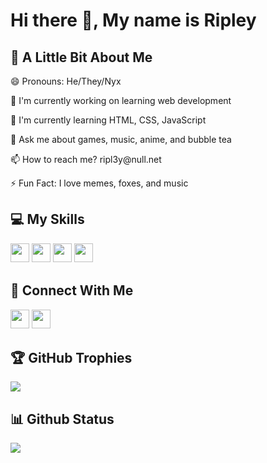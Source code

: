 # Hi there 👋, My name is Ripley

## 💫 A Little Bit About Me
<p>😄 Pronouns: He/They/Nyx
<p>🔭 I'm currently working on learning web development</p>
<p>🌱 I'm currently learning HTML, CSS, JavaScript</p>
<p>💬 Ask me about games, music, anime, and bubble tea</p>
<p>📫 How to reach me? ripl3y@null.net</p>
<p>⚡ Fun Fact: I love memes, foxes, and music</p>

## 💻 My Skills
<p>
<img src="https://img.shields.io/badge/python-3670A0?style=for-the-badge&logo=python&logoColor=ffdd54" style="margin-bottom: 4px;" height="30px">
<img src="https://img.shields.io/badge/javascript-%23323330.svg?style=for-the-badge&logo=javascript&logoColor=%23F7DF1E" style="margin-bottom: 4px;" height="30px">
<img src="https://img.shields.io/badge/html5-%23E34F26.svg?style=for-the-badge&logo=html5&logoColor=white" style="margin-bottom: 4px;" height="30px">
<img src="https://img.shields.io/badge/css3-%231572B6.svg?style=for-the-badge&logo=css3&logoColor=white" style="margin-bottom: 4px;" height="30px">
</p>

## 👥 Connect With Me
<p>
<a href="https://twitter.com/ripley#5157"><img src="https://img.shields.io/badge/Discord-%237289DA.svg?style=for-the-badge&logo=discord&logoColor=white" style="margin-bottom: 4px;" height="30px" target="_blank"></a>
<a href="https://www.reddit.com/user/Nya_Senpai"><img src="https://img.shields.io/badge/Reddit-FF4500?style=for-the-badge&logo=reddit&logoColor=white" style="margin-bottom: 4px;" height="30px" target="_blank"></a>
</p>

## 🏆 GitHub Trophies

<p><img src="https://github-profile-trophy.vercel.app/?username=ripl3yy">
</p>

## 📊 Github Status

<p><img src="https://metrics.lecoq.io/ripl3yy"><p>
